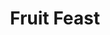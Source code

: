 ---
title: "Fruit Feast"
draft: false
slug: "fruit-feast"
weight: "5"
mainpage: true
related: true

block_project: {
	bgcolor: "#fff",
	work: [ 
		{class: "col-12 col-md-11", src: "img/illustration_fruit-feast-01.jpg"},
		{class: "col-12 col-md-10", src: "img/illustration_fruit-feast-02.png"},
		{class: "col-12 col-md-10", src: "img/illustration_fruit-feast-03.png"},
	]
}

---